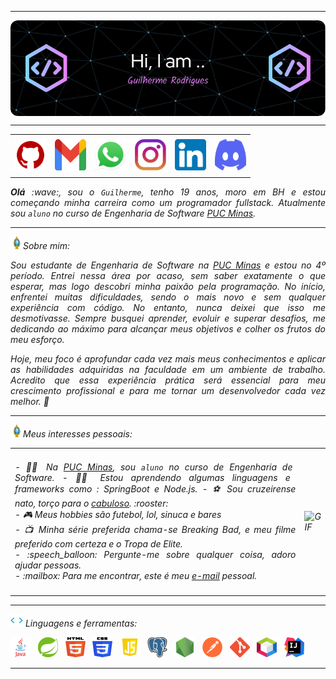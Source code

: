 -----

<div>
<img align="center" alt="Header" src="./img/github-header-image (3).png"/>
</div>

-----

<div align="center">
<table>
<tr>
 <td align="center" colspan="11"></td>
</tr> 
<tr>
<td><a href="https://github.com/Guilhermeh-R" target="_blank"><img src="./img/github5.png" width="50px" height="50px"/></a>
</td>
<td><a href="mailto:rodriguesguilerme4@gmail.com" target="_blank"><img src="./img/gmail3.png?raw=true" width="50px" height="50px"/></a>
</td>
<td><a href="https://wa.me/5531984772684" target="_blank"><img src="./img/wpp2.png?raw=true" width="50px" height="50px"/></a>
</td>
<td><a href="https://www.instagram.com/guilhermeh.r/" target="_blank"><img src="./img/insta2.png?raw=true" width="50px" height="50px"/></a>
</td>
<td><a href="https://www.linkedin.com/in/guilherme-rodrigues-433432303/" target="_blank"><img src="./img/linkedin2.png?raw=true" width="50px" height="50px"/></a>
</td>
<td><a href="https://discord.com/channels/1140437104506196049" target="_blank"><img src="./img/discord2.png?raw=true" width="50px" height="50px"/></a>
</td>
</tr>
<tr>
 <td align="center" colspan="11"></td>
</tr> 
</table>

</div>
<div align="justify">
<i><b>Olá</b> :wave:, sou o <code>Guilherme</code>, tenho 19 anos, moro em BH e estou começando minha carreira como um programador fullstack. Atualmente sou <code>aluno</code> no curso de Engenharia de Software <a href="https://www.pucminas.br/" target="_blank">PUC Minas</a>.
</div>

-----

<img height="20" alt="GIF" src="./img/soulgem.gif?raw=true"/>Sobre mim:

<div align="justify">

Sou estudante de Engenharia de Software na <a href="https://www.pucminas.br/" target="_blank">PUC Minas</a> e estou no 4º período. Entrei nessa área por acaso, sem saber exatamente o que esperar, mas logo descobri minha paixão pela programação. No início, enfrentei muitas dificuldades, sendo o mais novo e sem qualquer experiência com código. No entanto, nunca deixei que isso me desmotivasse. Sempre busquei aprender, evoluir e superar desafios, me dedicando ao máximo para alcançar meus objetivos e colher os frutos do meu esforço.

Hoje, meu foco é aprofundar cada vez mais meus conhecimentos e aplicar as habilidades adquiridas na faculdade em um ambiente de trabalho. Acredito que essa experiência prática será essencial para meu crescimento profissional e para me tornar um desenvolvedor cada vez melhor. 🚀
</div>

-----

<div>

<img height="20" alt="GIF" src="./img/soulgem.gif?raw=true"/>Meus interesses pessoais:

<table>
<tr>
 <td align="center" colspan="2"></td>
</tr> 
<tr>
<td>
<div align="justify">
<p> 
- 👨‍🎓 Na <a href="https://www.pucminas.br/" target="_blank">PUC Minas</a>, sou <code>aluno</code> no curso de Engenharia de Software. 
- 👨‍💻 Estou aprendendo algumas linguagens e frameworks como : SpringBoot e Node.js.
- ⚽ Sou cruzeirense nato, torço para o <a href="https://www.cruzeiro.com.br/" target="_blank">cabuloso</a>. :rooster:<br />
- 🎮 Meus hobbies são futebol, lol, sinuca e bares<br />
- 📺 Minha série preferida chama-se Breaking Bad, e meu filme preferido com certeza e o Tropa de Elite.<br />
- :speech_balloon: Pergunte-me sobre qualquer coisa, adoro ajudar pessoas.<br />
- :mailbox: Para me encontrar, este é meu <a href="mailto:rodriguesguilerme4@gmail.com" target="_blank">e-mail</a> pessoal.<br />
</p>
</div>
</td>
<td>
<div>
<img alt="GIF" src="./img/dev2.gif?raw=true" width="340px" height="650px"/>
</div>
</td>
</tr>
<tr>
 <td align="center" colspan="2"></td>
</tr> 
</table>

</div>

-----

<div>

<img height="20" alt="GIF" src="./img/skills.gif?raw=true"/>&nbsp;Linguagens e ferramentas:

<code><a href="https://www.java.com/pt-BR/" target="_blank"><img width="32" height="32" src="./img/java.png?raw=true"/></a></code>
&nbsp; 
<code><a href="https://spring.io/" target="_blank"><img width="32" height="32" src="./img/spring.png?raw=true"/></a></code>
&nbsp;
<code><a href="https://www.w3schools.com/html/" target="_blank"><img width="32" height="32" src="./img/html.svg?raw=true"/></a></code>
&nbsp; 
<code><a href="https://www.w3schools.com/css/" target="_blank"><img width="32" height="32" src="./img/css.svg?raw=true"/></a></code>
&nbsp; 
<code><a href="https://www.w3schools.com/js/" target="_blank"><img width="32" height="32" src="./img/js.png?raw=true"/></a></code>
&nbsp; 
<code><a href="https://www.postgresql.org/" target="_blank"><img width="32" height="32" src="./img/postgresql.png?raw=true"/></a></code>
&nbsp;
<code><a href="https://nodejs.org/en/" target="_blank"><img width="32" height="32" src="./img/nodejs.png?raw=true"/></a></code>
&nbsp;
<code><a href="https://www.postman.com/" target="_blank"><img width="32" height="32" src="./img/postman.png?raw=true"/></a></code>
&nbsp; 
<code><a href="https://git-scm.com/" target="_blank"><img width="32" height="32" src="./img/git.png?raw=true"/></a></code>
&nbsp; 
<code><a href="https://netbeans.apache.org/" target="_blank"><img width="32" height="32" src="./img/netbeans.png?raw=true"/></a></code>
&nbsp;
<code><a href="https://www.jetbrains.com/idea/" target="_blank"><img width="32" height="32" src="./img/intellij.png?raw=true"/></a></code>
&nbsp;
</div>

-----

